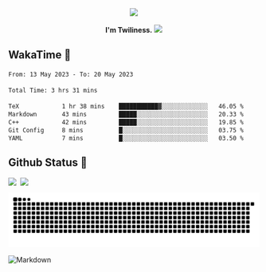 <div align="center">
<img src="https://images.weserv.nl/?url=avatars.githubusercontent.com/u/10475770?v=4&h=360&w=360&fit=cover&mask=circle&maxage=7d"/>
</div>

<div align="center">

**I'm Twiliness.** <a href="https://github.com/DarkHighness"><img src="https://media.giphy.com/media/hvRJCLFzcasrR4ia7z/giphy.gif" width="5%"></a>

</div>

## WakaTime 🧐

<!--START_SECTION:waka-->

```text
From: 13 May 2023 - To: 20 May 2023

Total Time: 3 hrs 31 mins

TeX            1 hr 38 mins    ███████████▓░░░░░░░░░░░░░   46.05 %
Markdown       43 mins         █████░░░░░░░░░░░░░░░░░░░░   20.33 %
C++            42 mins         █████░░░░░░░░░░░░░░░░░░░░   19.85 %
Git Config     8 mins          █░░░░░░░░░░░░░░░░░░░░░░░░   03.75 %
YAML           7 mins          █░░░░░░░░░░░░░░░░░░░░░░░░   03.50 %
```

<!--END_SECTION:waka-->

## Github Status 🥰

<div style="display: flex; gap: 8px;">
<img src="https://github-readme-stats.vercel.app/api?username=DarkHighness&count_private=true&show_icons=true&hide_border=true"/>
<img src="https://github-readme-stats.vercel.app/api/top-langs/?username=DarkHighness&hide_border=true"/>
</div>

<!-- ![3D-Profile](https://raw.githubusercontent.com/DarkHighness/DarkHighness/master/profile-3d-contrib/profile-south-season-animate.svg) -->

![Snake-Profile](https://raw.githubusercontent.com/DarkHighness/DarkHighness/master/dist/github-snake.svg)

 ![Markdown](https://img.shields.io/badge/markdown%20💘-%23000000.svg?style=for-the-badge&logo=markdown&logoColor=white)


